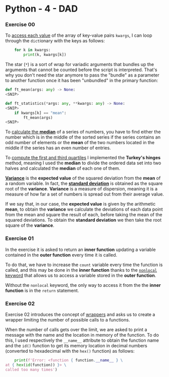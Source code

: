 # Python - 4 - DAD

### Exercise 00

To [access each value](https://stackoverflow.com/a/26660785) of the array of key-value pairs `kwargs`, I can loop through the `dict`ionary with the keys as follows:

```python
    for k in kwargs:
        print(k, kwargs[k])
```

The star (`*`) is a sort of wrap for variadic arguments that bundles up the arguments that cannot be counted before the script is interpreted.
That's why you don't need the star anymore to pass the "bundle" as a parameter to another function once it has been "unbundled" in the primary function:

```Python
def ft_mean(args: any) -> None:
<SNIP>

def ft_statistics(*args: any, **kwargs: any) -> None:
<SNIP>
    if kwargs[k] == "mean":
        ft_mean(args)
<SNIP>
```

To [calculate the __median__](https://www.mathsisfun.com/median.html) of a series of numbers, you have to find either the number which is in the middle of the sorted series if the series contains an odd number of elements or the __mean__ of the two numbers located in the middle if the series has an even number of entries.

To [compute the first and third quartiles](https://en.wikipedia.org/wiki/Quartile) I implemented the __Turkey's hinges__ method, meaning I used the __median__ to divide the ordered data set into two halves and calculated the __median__ of each one of them.

[__Variance__](https://en.wikipedia.org/wiki/Variance) is the __expected value__ of the squared deviation from the __mean__ of a random variable. In fact, the [__standard deviation__](https://en.wikipedia.org/wiki/Standard_deviation) is obtained as the square root of the __variance__. __Variance__ is a measure of dispersion, meaning it is a measure of how far a set of numbers is spread out from their average value.

If we say that, in our case, the __expected value__ is given by the arithmetic __mean__, to obtain the __variance__ we calculate the deviations of each data point from the mean and square the result of each, before taking the mean of the squared deviations. To obtain the __standard deviation__ we then take the root square of the __variance__.

### Exercise 01

In the exercise it is asked to return an __inner function__ updating a variable contained in the __outer function__ every time it is called.

To do that, we have to increase the `count` variable every time the function is called, and this may be done in the __inner function__ thanks to the [`nonlocal` keyword](https://realpython.com/inner-functions-what-are-they-good-for/#modifying-the-closure-state) that allows us to access a variable stored in the __outer function__.

Without the `nonlocal` keyword, the only way to access it from the the __inner function__ is in the `return` statement.

### Exercise 02

Exercise 02 introduces the concept of [wrappers](https://realpython.com/primer-on-python-decorators/#simple-decorators-in-python) and asks us to create a wrapper limiting the number of possible calls to a functions.

When the number of calls gets over the limit, we are asked to print a message with the name and the location in memory of the function.
To do this, I used respectively the `__name__` attribute to obtain the function name and the `id()` function to get its memory location in decimal numbers (converted to hexadecimal with the `hex()` function) as follows:

```python
    print(f'Error: <function { function.__name__ } \
at { hex(id(function)) }> \
called too many times')
```
